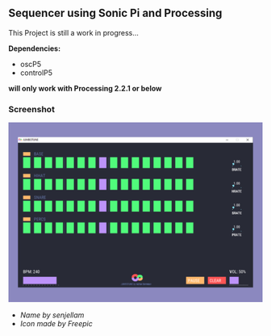  
## Sequencer using Sonic Pi and Processing
This Project is still a work in progress...


__Dependencies:__
- oscP5
- controlP5

__will only work with Processing 2.2.1 or below__

### Screenshot
![screenshot from the Programm](https://github.com/Brian-Farmer/sequencer/blob/feature/jumbotune.jpg?raw=true)






- *Name by senjellam*
- *Icon made by Freepic*
